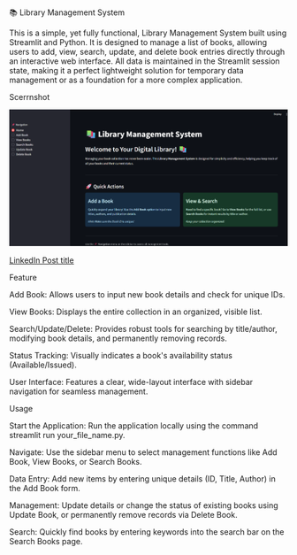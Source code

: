📚 Library Management System

This is a simple, yet fully functional, Library Management System built using Streamlit and Python. It is designed to manage a list of books, allowing users to add, view, search, update, and delete book entries directly through an interactive web interface. All data is maintained in the Streamlit session state, making it a perfect lightweight solution for temporary data management or as a foundation for a more complex application.

Scerrnshot

![img alt](https://github.com/hashircode/library_management_system/blob/d7844f7e96437e21836e06957554ca20267f3adb/ss.png)

[LinkedIn Post title](https://www.linkedin.com/posts/activity-7379569496451108865-RLRi?utm_source=share&utm_medium=member_android&rcm=ACoAAF0TD-UBgSlbFejRCD4tolGMvkZ_smPvzLY)

Feature

Add Book: Allows users to input new book details and check for unique IDs.

View Books: Displays the entire collection in an organized, visible list.

Search/Update/Delete: Provides robust tools for searching by title/author, modifying book details, and permanently removing records.

Status Tracking: Visually indicates a book's availability status (Available/Issued).

User Interface: Features a clear, wide-layout interface with sidebar navigation for seamless management.

Usage 

Start the Application: Run the application locally using the command streamlit run your_file_name.py.

Navigate: Use the sidebar menu to select management functions like Add Book, View Books, or Search Books.

Data Entry: Add new items by entering unique details (ID, Title, Author) in the Add Book form.

Management: Update details or change the status of existing books using Update Book, or permanently remove records via Delete Book.

Search: Quickly find books by entering keywords into the search bar on the Search Books page.
